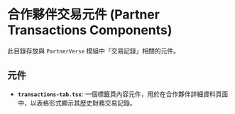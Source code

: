 # 合作夥伴交易元件 (Partner Transactions Components)

此目錄存放與 `PartnerVerse` 模組中「交易記錄」相關的元件。

## 元件

- **`transactions-tab.tsx`**: 一個標籤頁內容元件，用於在合作夥伴詳細資料頁面中，以表格形式顯示其歷史財務交易記錄。
